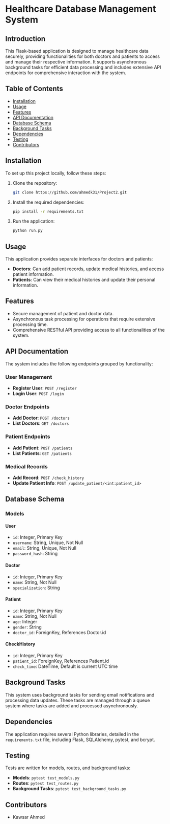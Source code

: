 # Healthcare Database Management System

## Introduction
This Flask-based application is designed to manage healthcare data securely, providing functionalities for both doctors and patients to access and manage their respective information. It supports asynchronous background tasks for efficient data processing and includes extensive API endpoints for comprehensive interaction with the system.

## Table of Contents
- [Installation](#installation)
- [Usage](#usage)
- [Features](#features)
- [API Documentation](#api-documentation)
- [Database Schema](#database-schema)
- [Background Tasks](#background-tasks)
- [Dependencies](#dependencies)
- [Testing](#testing)
- [Contributors](#contributors)


## Installation
To set up this project locally, follow these steps:
1. Clone the repository:
    ```bash
    git clone https://github.com/ahmedk31/Project2.git
    ```
2. Install the required dependencies:
    ```bash
    pip install -r requirements.txt
    ```
3. Run the application:
    ```bash
    python run.py
    ```

## Usage
This application provides separate interfaces for doctors and patients:
- **Doctors**: Can add patient records, update medical histories, and access patient information.
- **Patients**: Can view their medical histories and update their personal information.

## Features
- Secure management of patient and doctor data.
- Asynchronous task processing for operations that require extensive processing time.
- Comprehensive RESTful API providing access to all functionalities of the system.

## API Documentation
The system includes the following endpoints grouped by functionality:

### User Management
- **Register User**: `POST /register`
- **Login User**: `POST /login`

### Doctor Endpoints
- **Add Doctor**: `POST /doctors`
- **List Doctors**: `GET /doctors`

### Patient Endpoints
- **Add Patient**: `POST /patients`
- **List Patients**: `GET /patients`

### Medical Records
- **Add Record**: `POST /check_history`
- **Update Patient Info**: `POST /update_patient/<int:patient_id>`

## Database Schema
### Models
#### User
- `id`: Integer, Primary Key
- `username`: String, Unique, Not Null
- `email`: String, Unique, Not Null
- `password_hash`: String

#### Doctor
- `id`: Integer, Primary Key
- `name`: String, Not Null
- `specialization`: String

#### Patient
- `id`: Integer, Primary Key
- `name`: String, Not Null
- `age`: Integer
- `gender`: String
- `doctor_id`: ForeignKey, References Doctor.id

#### CheckHistory
- `id`: Integer, Primary Key
- `patient_id`: ForeignKey, References Patient.id
- `check_time`: DateTime, Default is current UTC time

## Background Tasks
This system uses background tasks for sending email notifications and processing data updates. These tasks are managed through a queue system where tasks are added and processed asynchronously.

## Dependencies
The application requires several Python libraries, detailed in the `requirements.txt` file, including Flask, SQLAlchemy, pytest, and bcrypt.

## Testing
Tests are written for models, routes, and background tasks:
- **Models**: `pytest test_models.py`
- **Routes**: `pytest test_routes.py`
- **Background Tasks**: `pytest test_background_tasks.py`

## Contributors
- Kawsar Ahmed
